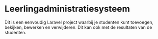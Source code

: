 # Leerlingadministratiesysteem

Dit is een eenvoudig Laravel project waarbij je studenten kunt toevoegen, bekijken, bewerken en verwijderen. Dit kan ook met de resultaten van de studenten.